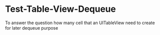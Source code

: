 # Test-Table-View-Dequeue
To answer the question how many cell that an UITableView need to create for later dequeue purpose
